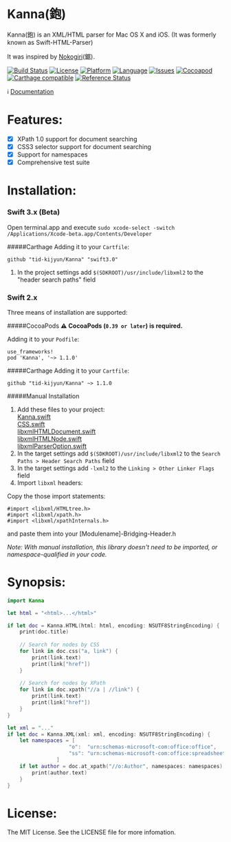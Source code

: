 Kanna(鉋)
=================

Kanna(鉋) is an XML/HTML parser for Mac OS X and iOS. (It was formerly known as Swift-HTML-Parser)

It was inspired by [Nokogiri](https://github.com/sparklemotion/nokogiri)(鋸).

[![Build Status](https://travis-ci.org/tid-kijyun/Kanna.svg?branch=master)](https://travis-ci.org/tid-kijyun/Kanna)
[![License](https://img.shields.io/badge/license-MIT-blue.svg?style=flat
            )](http://mit-license.org)
[![Platform](http://img.shields.io/badge/platform-ios_osx_tvos-lightgrey.svg?style=flat
             )](https://developer.apple.com/resources/)
[![Language](http://img.shields.io/badge/language-swift-orange.svg?style=flat
             )](https://developer.apple.com/swift)
[![Issues](https://img.shields.io/github/issues/tid-kijyun/Kanna.svg?style=flat
           )](https://github.com/tid-kijyun/Kanna/issues)
[![Cocoapod](http://img.shields.io/cocoapods/v/Kanna.svg?style=flat)](http://cocoadocs.org/docsets/Kanna/)
[![Carthage compatible](https://img.shields.io/badge/Carthage-compatible-4BC51D.svg?style=flat)](https://github.com/Carthage/Carthage)
[![Reference Status](https://www.versioneye.com/objective-c/kanna/reference_badge.svg?style=flat)](https://www.versioneye.com/objective-c/kanna/references)

:information_source: [Documentation](http://blog.guardlet.com/Kanna/)


Features:
=================
- [x] XPath 1.0 support for document searching
- [x] CSS3 selector support for document searching
- [x] Support for namespaces
- [x] Comprehensive test suite

Installation:
=================

### Swift 3.x (Beta)

Open terminal.app and execute `sudo xcode-select -switch /Applications/Xcode-beta.app/Contents/Developer`

#####Carthage
Adding it to your `Cartfile`:

```
github "tid-kijyun/Kanna" "swift3.0"
```

1. In the project settings add `$(SDKROOT)/usr/include/libxml2` to the "header search paths" field


### Swift 2.x

Three means of installation are supported:

#####CocoaPods
**:warning: CocoaPods (`0.39 or later`) is required.**

Adding it to your `Podfile`:
```
use_frameworks!
pod 'Kanna', '~> 1.1.0'
```

#####Carthage
Adding it to your `Cartfile`:

```
github "tid-kijyun/Kanna" ~> 1.1.0
```

#####Manual Installation
1. Add these files to your project:  
  [Kanna.swift](Source/Kanna.swift)  
  [CSS.swift](Source/CSS.swift)  
  [libxmlHTMLDocument.swift](Source/libxml/libxmlHTMLDocument.swift)  
  [libxmlHTMLNode.swift](Source/libxml/libxmlHTMLNode.swift)  
  [libxmlParserOption.swift](Source/libxml/libxmlParserOption.swift)  
1. In the target settings add `$(SDKROOT)/usr/include/libxml2` to the `Search Paths > Header Search Paths` field
1. In the target settings add `-lxml2` to the `Linking > Other Linker Flags` field
1. Import `libxml` headers:

  Copy the those import statements:

  ```
  #import <libxml/HTMLtree.h>
  #import <libxml/xpath.h>
  #import <libxml/xpathInternals.h>
  ```
  
  and paste them into your [Modulename]-Bridging-Header.h

*Note: With manual installation, this library doesn't need to be imported, or namespace-qualified in your code.*

Synopsis:
=================

```swift
import Kanna

let html = "<html>...</html>"

if let doc = Kanna.HTML(html: html, encoding: NSUTF8StringEncoding) {
    print(doc.title)
    
    // Search for nodes by CSS
    for link in doc.css("a, link") {
        print(link.text)
        print(link["href"])
    }
    
    // Search for nodes by XPath
    for link in doc.xpath("//a | //link") {
        print(link.text)
        print(link["href"])
    }
}
```

```swift
let xml = "..."
if let doc = Kanna.XML(xml: xml, encoding: NSUTF8StringEncoding) {
    let namespaces = [
                    "o":  "urn:schemas-microsoft-com:office:office",
                    "ss": "urn:schemas-microsoft-com:office:spreadsheet"
                ]
    if let author = doc.at_xpath("//o:Author", namespaces: namespaces) {
        print(author.text)
    }
}
```

License:
=================
The MIT License. See the LICENSE file for more infomation.
